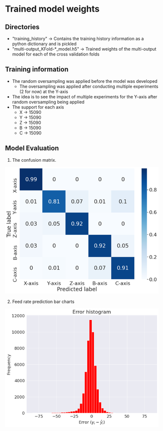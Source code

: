 # Trained model weights

## Directories

- "training_history" -> Contains the training history information as a python dictionary and is pickled
- "multi-output_KFold-*_model.h5" -> Trained weights of the multi-output model for each of the cross validation folds

## Training information

- The random oversampling was applied before the model was developed
  - The oversampling was applied after conducting multiple experiments (2 for now) at the Y-axis
- The idea is to see the impact of multiple experiments for the Y-axis after random oversampling being applied
- The support for each axis
    - X -> 15090
    - Y -> 15090
    - Z -> 15090
    - B -> 15090
    - C -> 15090

## Model Evaluation

1. The confusion matrix. 

![ConfusionMatrix](../../../plots/with-oversampling_yaxis-multiple-exp/conmat.png) 

2. Feed rate prediction bar charts

![ErrorHistogram](../../../plots/with-oversampling_yaxis-multiple-exp/error_histogram.png)
